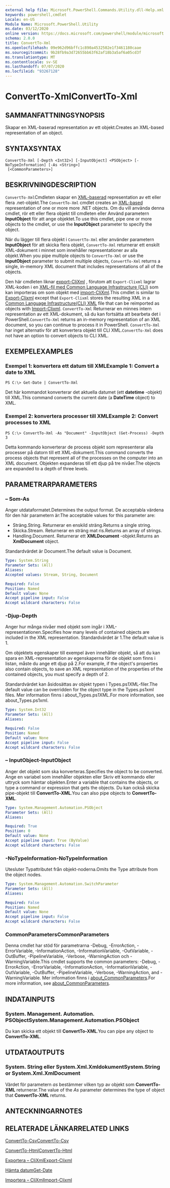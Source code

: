 ```yaml
---
external help file: Microsoft.PowerShell.Commands.Utility.dll-Help.xml
keywords: powershell,cmdlet
Locale: en-US
Module Name: Microsoft.PowerShell.Utility
ms.date: 03/12/2020
online version: https://docs.microsoft.com/powershell/module/microsoft.powershell.utility/convertto-xml?view=powershell-6&WT.mc_id=ps-gethelp
schema: 2.0.0
title: ConvertTo-Xml
ms.openlocfilehash: 09e962d96bffc1c890a4532502e1f3461180caae
ms.sourcegitcommit: 9b28fb9a3d72655bb63f62af18b3a5af6a05cd3f
ms.translationtype: MT
ms.contentlocale: sv-SE
ms.lasthandoff: 07/07/2020
ms.locfileid: "93267128"
---
```

# <span data-ttu-id="5dbd0-103">ConvertTo-Xml</span><span class="sxs-lookup"><span data-stu-id="5dbd0-103">ConvertTo-Xml</span></span>

## <span data-ttu-id="5dbd0-104">SAMMANFATTNING</span><span class="sxs-lookup"><span data-stu-id="5dbd0-104">SYNOPSIS</span></span>
<span data-ttu-id="5dbd0-105">Skapar en XML-baserad representation av ett objekt.</span><span class="sxs-lookup"><span data-stu-id="5dbd0-105">Creates an XML-based representation of an object.</span></span>

## <span data-ttu-id="5dbd0-106">SYNTAX</span><span class="sxs-lookup"><span data-stu-id="5dbd0-106">SYNTAX</span></span>

```
ConvertTo-Xml [-Depth <Int32>] [-InputObject] <PSObject> [-NoTypeInformation] [-As <String>]
 [<CommonParameters>]
```

## <span data-ttu-id="5dbd0-107">BESKRIVNING</span><span class="sxs-lookup"><span data-stu-id="5dbd0-107">DESCRIPTION</span></span>

<span data-ttu-id="5dbd0-108">`ConvertTo-Xml`Cmdleten skapar en [XML-baserad](/dotnet/api/system.xml.xmldocument) representation av ett eller flera .net-objekt.</span><span class="sxs-lookup"><span data-stu-id="5dbd0-108">The `ConvertTo-Xml` cmdlet creates an [XML-based](/dotnet/api/system.xml.xmldocument) representation of one or more more .NET objects.</span></span> <span data-ttu-id="5dbd0-109">Om du vill använda denna cmdlet, rör ett eller flera objekt till cmdleten eller Använd parametern **InputObject** för att ange objektet.</span><span class="sxs-lookup"><span data-stu-id="5dbd0-109">To use this cmdlet, pipe one or more objects to the cmdlet, or use the **InputObject** parameter to specify the object.</span></span>

<span data-ttu-id="5dbd0-110">När du lägger till flera objekt i `ConvertTo-Xml` eller använder parametern **InputObject** för att skicka flera objekt, `ConvertTo-Xml` returnerar ett enskilt XML-dokument i minnet som innehåller representationer av alla objekt.</span><span class="sxs-lookup"><span data-stu-id="5dbd0-110">When you pipe multiple objects to `ConvertTo-Xml` or use the **InputObject** parameter to submit multiple objects, `ConvertTo-Xml` returns a single, in-memory XML document that includes representations of all of the objects.</span></span>

<span data-ttu-id="5dbd0-111">Den här cmdleten liknar [export-CliXml](./Export-Clixml.md) , förutom att `Export-Clixml` lagrar XML-koden i en [XML-fil med Common Language Infrastructure (CLI)](https://www.ecma-international.org/publications/standards/Ecma-335.htm) som kan importeras om som objekt med [import-CliXml](./Import-Clixml.md).</span><span class="sxs-lookup"><span data-stu-id="5dbd0-111">This cmdlet is similar to [Export-Clixml](./Export-Clixml.md) except that `Export-Clixml` stores the resulting XML in a [Common Language Infrastructure(CLI) XML](https://www.ecma-international.org/publications/standards/Ecma-335.htm) file that can be reimported as objects with [Import-Clixml](./Import-Clixml.md).</span></span> <span data-ttu-id="5dbd0-112">`ConvertTo-Xml` Returnerar en minnes intern representation av ett XML-dokument, så du kan fortsätta att bearbeta det i PowerShell.</span><span class="sxs-lookup"><span data-stu-id="5dbd0-112">`ConvertTo-Xml` returns an in-memory representation of an XML document, so you can continue to process it in PowerShell.</span></span> <span data-ttu-id="5dbd0-113">`ConvertTo-Xml` har inget alternativ för att konvertera objekt till CLI XML.</span><span class="sxs-lookup"><span data-stu-id="5dbd0-113">`ConvertTo-Xml` does not have an option to convert objects to CLI XML.</span></span>

## <span data-ttu-id="5dbd0-114">EXEMPEL</span><span class="sxs-lookup"><span data-stu-id="5dbd0-114">EXAMPLES</span></span>

### <span data-ttu-id="5dbd0-115">Exempel 1: konvertera ett datum till XML</span><span class="sxs-lookup"><span data-stu-id="5dbd0-115">Example 1: Convert a date to XML</span></span>

```
PS C:\> Get-Date | ConvertTo-Xml
```

<span data-ttu-id="5dbd0-116">Det här kommandot konverterar det aktuella datumet (ett **datetime** -objekt) till XML.</span><span class="sxs-lookup"><span data-stu-id="5dbd0-116">This command converts the current date (a **DateTime** object) to XML.</span></span>

### <span data-ttu-id="5dbd0-117">Exempel 2: konvertera processer till XML</span><span class="sxs-lookup"><span data-stu-id="5dbd0-117">Example 2: Convert processes to XML</span></span>

```
PS C:\> ConvertTo-Xml -As "Document" -InputObject (Get-Process) -Depth 3
```

<span data-ttu-id="5dbd0-118">Detta kommando konverterar de process objekt som representerar alla processer på datorn till ett XML-dokument.</span><span class="sxs-lookup"><span data-stu-id="5dbd0-118">This command converts the process objects that represent all of the processes on the computer into an XML document.</span></span> <span data-ttu-id="5dbd0-119">Objekten expanderas till ett djup på tre nivåer.</span><span class="sxs-lookup"><span data-stu-id="5dbd0-119">The objects are expanded to a depth of three levels.</span></span>

## <span data-ttu-id="5dbd0-120">PARAMETRAR</span><span class="sxs-lookup"><span data-stu-id="5dbd0-120">PARAMETERS</span></span>

### <span data-ttu-id="5dbd0-121">– Som</span><span class="sxs-lookup"><span data-stu-id="5dbd0-121">-As</span></span>

<span data-ttu-id="5dbd0-122">Anger utdataformatet.</span><span class="sxs-lookup"><span data-stu-id="5dbd0-122">Determines the output format.</span></span>
<span data-ttu-id="5dbd0-123">De acceptabla värdena för den här parametern är:</span><span class="sxs-lookup"><span data-stu-id="5dbd0-123">The acceptable values for this parameter are:</span></span>

- <span data-ttu-id="5dbd0-124">Sträng.</span><span class="sxs-lookup"><span data-stu-id="5dbd0-124">String.</span></span>
<span data-ttu-id="5dbd0-125">Returnerar en enskild sträng.</span><span class="sxs-lookup"><span data-stu-id="5dbd0-125">Returns a single string.</span></span>
- <span data-ttu-id="5dbd0-126">Skicka.</span><span class="sxs-lookup"><span data-stu-id="5dbd0-126">Stream.</span></span>
<span data-ttu-id="5dbd0-127">Returnerar en sträng mat ris.</span><span class="sxs-lookup"><span data-stu-id="5dbd0-127">Returns an array of strings.</span></span>
- <span data-ttu-id="5dbd0-128">Handling.</span><span class="sxs-lookup"><span data-stu-id="5dbd0-128">Document.</span></span>
<span data-ttu-id="5dbd0-129">Returnerar ett **XMLDocument** -objekt.</span><span class="sxs-lookup"><span data-stu-id="5dbd0-129">Returns an **XmlDocument** object.</span></span>

<span data-ttu-id="5dbd0-130">Standardvärdet är Document.</span><span class="sxs-lookup"><span data-stu-id="5dbd0-130">The default value is Document.</span></span>

```yaml
Type: System.String
Parameter Sets: (All)
Aliases:
Accepted values: Stream, String, Document

Required: False
Position: Named
Default value: None
Accept pipeline input: False
Accept wildcard characters: False
```

### <span data-ttu-id="5dbd0-131">-Djup</span><span class="sxs-lookup"><span data-stu-id="5dbd0-131">-Depth</span></span>

<span data-ttu-id="5dbd0-132">Anger hur många nivåer med objekt som ingår i XML-representationen.</span><span class="sxs-lookup"><span data-stu-id="5dbd0-132">Specifies how many levels of contained objects are included in the XML representation.</span></span> <span data-ttu-id="5dbd0-133">Standardvärdet är 1.</span><span class="sxs-lookup"><span data-stu-id="5dbd0-133">The default value is 1.</span></span>

<span data-ttu-id="5dbd0-134">Om objektets egenskaper till exempel även innehåller objekt, så att du kan spara en XML-representation av egenskaperna för de objekt som finns i listan, måste du ange ett djup på 2.</span><span class="sxs-lookup"><span data-stu-id="5dbd0-134">For example, if the object's properties also contain objects, to save an XML representation of the properties of the contained objects, you must specify a depth of 2.</span></span>

<span data-ttu-id="5dbd0-135">Standardvärdet kan åsidosättas av objekt typen i Types.ps1XML-filer.</span><span class="sxs-lookup"><span data-stu-id="5dbd0-135">The default value can be overridden for the object type in the Types.ps1xml files.</span></span> <span data-ttu-id="5dbd0-136">Mer information finns i about_Types.ps1XML.</span><span class="sxs-lookup"><span data-stu-id="5dbd0-136">For more information, see about_Types.ps1xml.</span></span>

```yaml
Type: System.Int32
Parameter Sets: (All)
Aliases:

Required: False
Position: Named
Default value: None
Accept pipeline input: False
Accept wildcard characters: False
```

### <span data-ttu-id="5dbd0-137">– InputObject</span><span class="sxs-lookup"><span data-stu-id="5dbd0-137">-InputObject</span></span>

<span data-ttu-id="5dbd0-138">Anger det objekt som ska konverteras.</span><span class="sxs-lookup"><span data-stu-id="5dbd0-138">Specifies the object to be converted.</span></span> <span data-ttu-id="5dbd0-139">Ange en variabel som innehåller objekten eller Skriv ett kommando eller uttryck som hämtar objekten.</span><span class="sxs-lookup"><span data-stu-id="5dbd0-139">Enter a variable that contains the objects, or type a command or expression that gets the objects.</span></span> <span data-ttu-id="5dbd0-140">Du kan också skicka pipe-objekt till **ConvertTo-XML**.</span><span class="sxs-lookup"><span data-stu-id="5dbd0-140">You can also pipe objects to **ConvertTo-XML**.</span></span>

```yaml
Type: System.Management.Automation.PSObject
Parameter Sets: (All)
Aliases:

Required: True
Position: 0
Default value: None
Accept pipeline input: True (ByValue)
Accept wildcard characters: False
```

### <span data-ttu-id="5dbd0-141">-NoTypeInformation</span><span class="sxs-lookup"><span data-stu-id="5dbd0-141">-NoTypeInformation</span></span>

<span data-ttu-id="5dbd0-142">Utesluter Typattributet från objekt-noderna.</span><span class="sxs-lookup"><span data-stu-id="5dbd0-142">Omits the Type attribute from the object nodes.</span></span>

```yaml
Type: System.Management.Automation.SwitchParameter
Parameter Sets: (All)
Aliases:

Required: False
Position: Named
Default value: None
Accept pipeline input: False
Accept wildcard characters: False
```

### <span data-ttu-id="5dbd0-143">CommonParameters</span><span class="sxs-lookup"><span data-stu-id="5dbd0-143">CommonParameters</span></span>

<span data-ttu-id="5dbd0-144">Denna cmdlet har stöd för parametrarna -Debug, -ErrorAction, -ErrorVariable, -InformationAction, -InformationVariable, -OutVariable, -OutBuffer, -PipelineVariable, -Verbose, -WarningAction och -WarningVariable.</span><span class="sxs-lookup"><span data-stu-id="5dbd0-144">This cmdlet supports the common parameters: -Debug, -ErrorAction, -ErrorVariable, -InformationAction, -InformationVariable, -OutVariable, -OutBuffer, -PipelineVariable, -Verbose, -WarningAction, and -WarningVariable.</span></span> <span data-ttu-id="5dbd0-145">Mer information finns i [about_CommonParameters](https://go.microsoft.com/fwlink/?LinkID=113216).</span><span class="sxs-lookup"><span data-stu-id="5dbd0-145">For more information, see [about_CommonParameters](https://go.microsoft.com/fwlink/?LinkID=113216).</span></span>

## <span data-ttu-id="5dbd0-146">INDATA</span><span class="sxs-lookup"><span data-stu-id="5dbd0-146">INPUTS</span></span>

### <span data-ttu-id="5dbd0-147">System. Management. Automation. PSObject</span><span class="sxs-lookup"><span data-stu-id="5dbd0-147">System.Management.Automation.PSObject</span></span>

<span data-ttu-id="5dbd0-148">Du kan skicka ett objekt till **ConvertTo-XML**.</span><span class="sxs-lookup"><span data-stu-id="5dbd0-148">You can pipe any object to **ConvertTo-XML**.</span></span>

## <span data-ttu-id="5dbd0-149">UTDATA</span><span class="sxs-lookup"><span data-stu-id="5dbd0-149">OUTPUTS</span></span>

### <span data-ttu-id="5dbd0-150">System. String eller System.Xml.Xmldokument</span><span class="sxs-lookup"><span data-stu-id="5dbd0-150">System.String or System.Xml.XmlDocument</span></span>

<span data-ttu-id="5dbd0-151">Värdet för parametern *as* bestämmer vilken typ av objekt som **ConvertTo-XML** returnerar.</span><span class="sxs-lookup"><span data-stu-id="5dbd0-151">The value of the *As* parameter determines the type of object that **ConvertTo-XML** returns.</span></span>

## <span data-ttu-id="5dbd0-152">ANTECKNINGAR</span><span class="sxs-lookup"><span data-stu-id="5dbd0-152">NOTES</span></span>

## <span data-ttu-id="5dbd0-153">RELATERADE LÄNKAR</span><span class="sxs-lookup"><span data-stu-id="5dbd0-153">RELATED LINKS</span></span>

[<span data-ttu-id="5dbd0-154">ConvertTo-Csv</span><span class="sxs-lookup"><span data-stu-id="5dbd0-154">ConvertTo-Csv</span></span>](ConvertTo-Csv.md)

[<span data-ttu-id="5dbd0-155">ConvertTo-Html</span><span class="sxs-lookup"><span data-stu-id="5dbd0-155">ConvertTo-Html</span></span>](ConvertTo-Html.md)

[<span data-ttu-id="5dbd0-156">Exportera – CliXml</span><span class="sxs-lookup"><span data-stu-id="5dbd0-156">Export-Clixml</span></span>](Export-Clixml.md)

[<span data-ttu-id="5dbd0-157">Hämta datum</span><span class="sxs-lookup"><span data-stu-id="5dbd0-157">Get-Date</span></span>](Get-Date.md)

[<span data-ttu-id="5dbd0-158">Importera – CliXml</span><span class="sxs-lookup"><span data-stu-id="5dbd0-158">Import-Clixml</span></span>](Import-Clixml.md)
